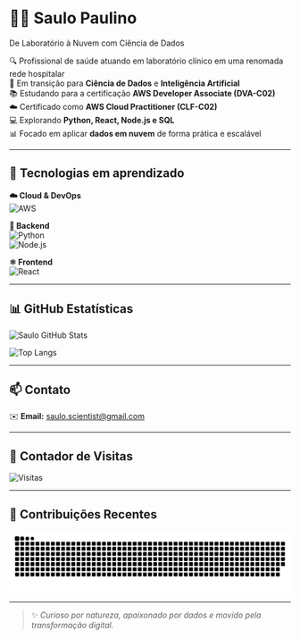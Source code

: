 # 👨‍🔬 Saulo Paulino
De Laboratório à Nuvem com Ciência de Dados

🔍 Profissional de saúde atuando em laboratório clínico em uma renomada rede hospitalar  
🚀 Em transição para **Ciência de Dados** e **Inteligência Artificial**  
📚 Estudando para a certificação **AWS Developer Associate (DVA-C02)**  
☁️ Certificado como **AWS Cloud Practitioner (CLF-C02)**  
💻 Explorando **Python, React, Node.js e SQL**  
📊 Focado em aplicar **dados em nuvem** de forma prática e escalável

---

## 🚀 Tecnologias em aprendizado

**☁️ Cloud & DevOps**  
![AWS](https://img.shields.io/badge/AWS-20232A?style=for-the-badge&logo=amazonaws&logoColor=FF9900)

**🐍 Backend**  
![Python](https://img.shields.io/badge/Python-20232A?style=for-the-badge&logo=python&logoColor=3776AB)  
![Node.js](https://img.shields.io/badge/Node.js-20232A?style=for-the-badge&logo=node.js&logoColor=339933)

**⚛️ Frontend**  
![React](https://img.shields.io/badge/React-20232A?style=for-the-badge&logo=react&logoColor=61DAFB)

---

## 📊 GitHub Estatísticas

![Saulo GitHub Stats](https://github-readme-stats.vercel.app/api?username=saulopaulino&show_icons=true&theme=dark&bg_color=20232A&title_color=61DAFB&icon_color=FF9900)

![Top Langs](https://github-readme-stats.vercel.app/api/top-langs/?username=saulopaulino&layout=compact&theme=dark&bg_color=20232A&title_color=61DAFB)

---

## 📫 Contato

✉️ **Email:** saulo.scientist@gmail.com  

---

## 👀 Contador de Visitas

![Visitas](https://komarev.com/ghpvc/?username=saulopaulino&color=grey&style=for-the-badge)

---

## 🐍 Contribuições Recentes

![Snake animation](https://github.com/saulopaulino/saulopaulino/blob/main/dist/github-contribution-grid-snake.svg)

---

> ✨ *Curioso por natureza, apaixonado por dados e movido pela transformação digital.*
